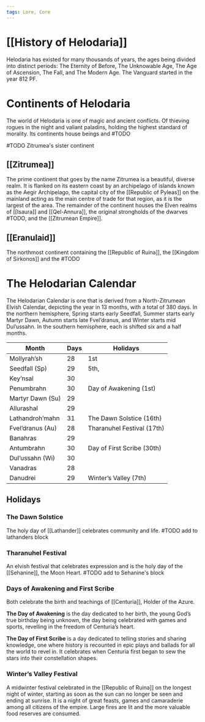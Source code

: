 ```yaml
---
tags: Lore, Core
---
```

# [[History of Helodaria]]
Helodaria has existed for many thousands of years, the ages being divided into distinct periods: The Eternity of Before, The Unknowable Age, The Age of Ascension, The Fall, and The Modern Age. The Vanguard started in the year 812 PF.
# Continents of Helodaria

The world of Helodaria is one of magic and ancient conflicts. Of thieving rogues in the night and valiant paladins, holding the highest standard of morality. Its continents house beings and #TODO

#TODO Zitrumea's sister continent
## [[Zitrumea]]

The prime continent that goes by the name Zitrumea is a beautiful, diverse realm. It is flanked on its eastern coast by an archipelago of islands known as the Aegir Archipelago, the capital city of the [[Republic of Pyleas]] on the mainland acting as the main centre of trade for that region, as it is the largest of the area. The remainder of the continent houses the Elven realms of [[Isaura]] and [[Qel-Annura]], the original strongholds of the dwarves #TODO, and the [[Zitrumean Empire]].
## [[Eranulaid]]

The northmost continent containing the [[Republic of Ruina]], the [[Kingdom of Sirkonos]] and the  #TODO
# The Helodarian Calendar

The Helodarian Calendar is one that is derived from a North-Zitrumean Elvish Calendar, depicting the year in 13 months, with a total of 380 days. In the northern hemisphere, Spring starts early Seedfall, Summer starts early Martyr Dawn, Autumn starts late Fvel’dranus, and Winter starts mid Dul’ussahn. In the southern hemisphere, each is shifted six and a half months.

|  Month |  Days | Holidays  |
|---|---|---|
|Mollyrah’sh|28|1st|
|Seedfall (Sp)|29|5th,|
|Key’nsal|30||
|Penumbrahn|30|Day of Awakening (1st)|
|Martyr Dawn (Su)|29||
|Allurashal|29||
|Lathandroh’mahn|31|The Dawn Solstice (16th)|
|Fvel’dranus (Au)|28|Tharanuhel Festival (17th)|
|Banahras|29||
|Antumbrahn|30|Day of First Scribe (30th)|
|Dul’ussahn (Wi)|30||
|Vanadras|28||
|Danudrei|29|Winter’s Valley (7th)|
## Holidays
### The Dawn Solstice
The holy day of [[Lathander]] celebrates community and life. #TODO add to lathanders block
### Tharanuhel Festival
An elvish festival that celebrates expression and is the holy day of the [[Sehanine]], the Moon Heart. #TODO add to Sehanine's block

### Days of Awakening and First Scribe
Both celebrate the birth and teachings of [[Centuria]], Holder of the Azure. 

**The Day of Awakening** is the day dedicated to her birth, the young God’s true birthday being unknown, the day being celebrated with games and sports, revelling in the freedom of Centuria’s heart. 

**The Day of First Scribe** is a day dedicated to telling stories and sharing knowledge, one where history is recounted in epic plays and ballads for all the world to revel in. It celebrates when Centuria first began to sew the stars into their constellation shapes.

### Winter’s Valley Festival
A midwinter festival celebrated in the [[Republic of Ruina]] on the longest night of winter, starting as soon as the sun can no longer be seen and ending at sunrise. It is a night of great feasts, games and camaraderie among all citizens of the empire. Large fires are lit and the more valuable food reserves are consumed.